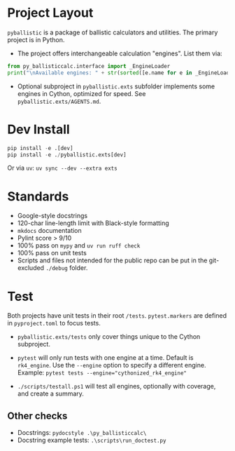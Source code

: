 # Project Layout
`pyballistic` is a package of ballistic calculators and utilities. The primary project is in Python.

* The project offers interchangeable calculation "engines". List them via:
```python
from py_ballisticcalc.interface import _EngineLoader
print("\nAvailable engines: " + str(sorted([e.name for e in _EngineLoader.iter_engines()])))
```

* Optional subproject in `pyballistic.exts` subfolder implements some engines in Cython, optimized for speed. See `pyballistic.exts/AGENTS.md`.

# Dev Install

```python
pip install -e .[dev]
pip install -e ./pyballistic.exts[dev]
```

Or via `uv`: `uv sync --dev --extra exts`

# Standards
* Google-style docstrings
* 120-char line-length limit with Black-style formatting
* `mkdocs` documentation
* Pylint score > 9/10
* 100% pass on `mypy` and `uv run ruff check`
* 100% pass on unit tests
* Scripts and files not intended for the public repo can be put in the git-excluded `./debug` folder.

# Test
Both projects have unit tests in their root `/tests`. `pytest.markers` are defined in `pyproject.toml` to focus tests.

* `pyballistic.exts/tests` only cover things unique to the Cython subproject.

* `pytest` will only run tests with one engine at a time. Default is `rk4_engine`. Use the `--engine` option to specify a different engine. Example: `pytest tests --engine="cythonized_rk4_engine"`

* `./scripts/testall.ps1` will test all engines, optionally with coverage, and create a summary.

## Other checks
* Docstrings: `pydocstyle .\py_ballisticcalc\`
* Docstring example tests: `.\scripts\run_doctest.py`
